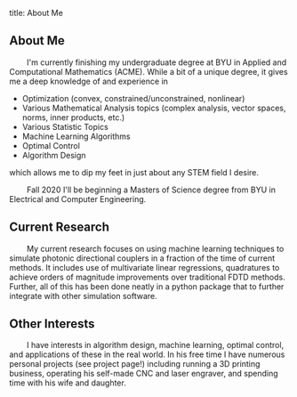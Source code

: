 title: About Me

## About Me

&nbsp; &nbsp; &nbsp; &nbsp; I'm currently finishing my undergraduate degree at BYU in Applied and Computational Mathematics (ACME). While a bit of a unique degree, it gives me a deep knowledge of and experience in

 * Optimization (convex, constrained/unconstrained, nonlinear)
 * Various Mathematical Analysis topics (complex analysis, vector spaces, norms, inner products, etc.)
 * Various Statistic Topics
 * Machine Learning Algorithms
 * Optimal Control
 * Algorithm Design

which allows me to dip my feet in just about any STEM field I desire.

&nbsp; &nbsp; &nbsp; &nbsp; Fall 2020 I'll be beginning a Masters of Science degree from BYU in Electrical and Computer Engineering.

## Current Research

&nbsp; &nbsp; &nbsp; &nbsp; My current research focuses on using machine learning techniques to simulate photonic directional couplers in a fraction of the time of current methods. It includes use of multivariate linear regressions, quadratures to achieve orders of magnitude improvements over traditional FDTD methods. Further, all of this has been done neatly in a python package that to further integrate with other simulation software.

## Other Interests

&nbsp; &nbsp; &nbsp; &nbsp; I have interests in algorithm design, machine learning, optimal control, and applications of these in the real world. In his free time I have numerous personal projects (see project page!) including running a 3D printing business, operating his self-made CNC and laser engraver, and spending time with his wife and daughter.
